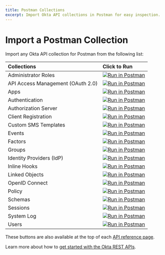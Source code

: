 ```yaml
---
title: Postman Collections
excerpt: Import Okta API collections in Postman for easy inspection.
---
```


# Import a Postman Collection

Import any Okta API collection for Postman from the following list:

| Collections                       | Click to Run                                                                                                                           |
|:----------------------------------|:---------------------------------------------------------------------------------------------------------------------------------------|
| Administrator Roles               | [![Run in Postman](https://run.pstmn.io/button.svg)](https://app.getpostman.com/run-collection/04f5ec85685ac6f2827e) |
| API Access Management (OAuth 2.0) | [![Run in Postman](https://run.pstmn.io/button.svg)](https://app.getpostman.com/run-collection/52edf1dcddc70269b77d) |
| Apps                              | [![Run in Postman](https://run.pstmn.io/button.svg)](https://app.getpostman.com/run-collection/4857222012c11cf5e8cd) |
| Authentication                    | [![Run in Postman](https://run.pstmn.io/button.svg)](https://app.getpostman.com/run-collection/f9684487e584101f25a3) |
| Authorization Server              | [![Run in Postman](https://run.pstmn.io/button.svg)](https://app.getpostman.com/run-collection/145f5d5fb42a04e22c3e) |
| Client Registration               | [![Run in Postman](https://run.pstmn.io/button.svg)](https://app.getpostman.com/run-collection/291ba43cde74844dd4a7) |
| Custom SMS Templates              | [![Run in Postman](https://run.pstmn.io/button.svg)](https://app.getpostman.com/run-collection/d71f7946d8d56ccdaa06) |
| Events                            | [![Run in Postman](https://run.pstmn.io/button.svg)](https://app.getpostman.com/run-collection/f990a71f061a7a16d0bf) |
| Factors                           | [![Run in Postman](https://run.pstmn.io/button.svg)](https://app.getpostman.com/run-collection/9fdda657d134039fcaba) |
| Groups                            | [![Run in Postman](https://run.pstmn.io/button.svg)](https://app.getpostman.com/run-collection/0bb414f9594ed93672a0) |
| Identity Providers (IdP)          | [![Run in Postman](https://run.pstmn.io/button.svg)](https://app.getpostman.com/run-collection/00a7a643fc0ab3bb54c8) |
| Inline Hooks                      | [![Run in Postman](https://run.pstmn.io/button.svg)](https://app.getpostman.com/run-collection/b9651dc833b18e4c4666) |
| Linked Objects                    | [![Run in Postman](https://run.pstmn.io/button.svg)](https://app.getpostman.com/run-collection/ed4c5606d25d1014b7ea) |
| OpenID Connect                    | [![Run in Postman](https://run.pstmn.io/button.svg)](https://app.getpostman.com/run-collection/fd92d7c1ab0fbfdecab2) |
| Policy                            | [![Run in Postman](https://run.pstmn.io/button.svg)](https://app.getpostman.com/run-collection/0dfd99e544a12ea3db5b) |
| Schemas                           | [![Run in Postman](https://run.pstmn.io/button.svg)](https://app.getpostman.com/run-collection/443242e60287fb4b8d6d) |
| Sessions                          | [![Run in Postman](https://run.pstmn.io/button.svg)](https://app.getpostman.com/run-collection/b2e06a22c396bcc94530) |
| System Log                        | [![Run in Postman](https://run.pstmn.io/button.svg)](https://app.getpostman.com/run-collection/54def5ab52f04b7e4011) |
| Users                             | [![Run in Postman](https://run.pstmn.io/button.svg)](https://app.getpostman.com/run-collection/1755573c5cf5fbf7968b) |

These buttons are also available at the top of each [API reference page](/docs/api/resources/apps).

Learn more about how to [get started with the Okta REST APIs](/code/rest/).
